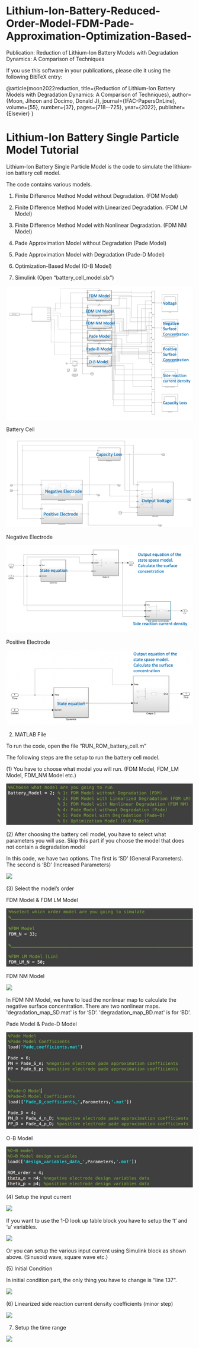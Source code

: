 # Lithium-Ion-Battery-Reduced-Order-Model-FDM-Pade-Approximation-Optimization-Based-

Publication: Reduction of Lithium-Ion Battery Models with Degradation Dynamics: A Comparison of Techniques

If you use this software in your publications, please cite it using the following BibTeX entry:

@article{moon2022reduction,
  title={Reduction of Lithium-Ion Battery Models with Degradation Dynamics: A Comparison of Techniques},
  author={Moon, Jihoon and Docimo, Donald J},
  journal={IFAC-PapersOnLine},
  volume={55},
  number={37},
  pages={718--725},
  year={2022},
  publisher={Elsevier}
}


# Lithium-Ion Battery Single Particle Model Tutorial 

Lithium-Ion Battery Single Particle Model is the code to simulate the lithium-ion battery cell model.  

The code contains various models. 

1) Finite Difference Method Model without Degradation. (FDM Model) 
2) Finite Difference Method Model with Linearized Degradation. (FDM LM Model) 
3) Finite Difference Method Model with Nonlinear Degradation. (FDM NM Model) 
4) Pade Approximation Model without Degradation (Pade Model) 
5) Pade Approximation Model with Degradation (Pade-D Model) 
6) Optimization-Based Model (O-B Model)


1) Simulink (Open “battery\_cell\_model.slx”) 

![](/Readme/Aspose.Words.216cfff8-f125-45da-a508-b96c3d48f685.001.jpeg)

Battery Cell  

![](/Readme/Aspose.Words.216cfff8-f125-45da-a508-b96c3d48f685.002.jpeg)

Negative Electrode 

![](/Readme/Aspose.Words.216cfff8-f125-45da-a508-b96c3d48f685.003.jpeg)

Positive Electrode

![](/Readme/Aspose.Words.216cfff8-f125-45da-a508-b96c3d48f685.004.jpeg)

2) MATLAB File 

To run the code, open the file “RUN\_ROM\_battery\_cell.m” 

The following steps are the setup to run the battery cell model. 

(1) You have to choose what model you will run. (FDM Model, FDM\_LM Model, FDM\_NM Model etc.) 

![](/Readme/Aspose.Words.216cfff8-f125-45da-a508-b96c3d48f685.005.jpeg)

(2) After choosing the battery cell model, you have to select what parameters you will use. Skip this part if you choose the model that does not contain a degradation model 

In this code, we have two options. The first is ‘SD’ (General Parameters). The second is ‘BD’ (Increased Parameters) 

![](/Readme/Aspose.Words.216cfff8-f125-45da-a508-b96c3d48f685.006.png)

(3) Select the model’s order 

FDM Model & FDM LM Model 

![](/Readme/Aspose.Words.216cfff8-f125-45da-a508-b96c3d48f685.007.jpeg)

FDM NM Model 

![](/Readme/Aspose.Words.216cfff8-f125-45da-a508-b96c3d48f685.008.png)

In FDM NM Model, we have to load the nonlinear map to calculate the negative surface concentration. There are two nonlinear maps. 'degradation\_map\_SD.mat' is for ‘SD’. 'degradation\_map\_BD.mat' is for ‘BD’. 

Pade Model & Pade-D Model 

![](/Readme/Aspose.Words.216cfff8-f125-45da-a508-b96c3d48f685.009.jpeg)

O-B Model 

![](/Readme/Aspose.Words.216cfff8-f125-45da-a508-b96c3d48f685.010.jpeg)

(4) Setup the input current 

![](/Readme/Aspose.Words.216cfff8-f125-45da-a508-b96c3d48f685.011.png)

If you want to use the 1-D look up table block you have to setup the ‘t’ and ‘u’ variables. 

![](/Readme/Aspose.Words.216cfff8-f125-45da-a508-b96c3d48f685.012.png)

Or you can setup the various input current using Simulink block as shown above. (Sinusoid wave, square wave etc.) 

(5) Initial Condition 

In initial condition part, the only thing you have to change is “line 137”.  

![](/Readme/Aspose.Words.216cfff8-f125-45da-a508-b96c3d48f685.013.png)

(6) Linearized side reaction current density coefficients (minor step) 

![](/Readme/Aspose.Words.216cfff8-f125-45da-a508-b96c3d48f685.014.png)

7) Setup the time range 

![](/Readme/Aspose.Words.216cfff8-f125-45da-a508-b96c3d48f685.017.png)



